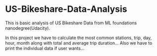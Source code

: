 # US-Bikeshare-Data-Analysis
This is basic analysis of US Bikeshare Data from ML foundations nanodegree(Udacity).

In this project we have to calculate the most common stations, trip, day, hour, month along with total and average trip duration...
Also we have to print the individual data if user wants...
